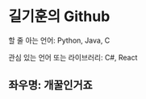 # 길기훈의 Github

할 줄 아는 언어: Python, Java, C   
   
관심 있는 언어 또는 라이브러리: C#, React   

## 좌우명: 개꿀인거죠
<!--

# 으아\~ 들이대\~으아\~ 들이대\~으아\~ 들이대\~으아\~ 들이대\~으아\~ 들이대\~으아\~ 들이대\~으아\~ 들이대\~으아\~ 들이대\~으아\~ 들이대\~으아\~ 들이대\~으아\~ 들이대\~으아\~ 들이대\~으아\~ 들이대\~으아\~ 들이대\~으아\~ 들이대\~으아\~ 들이대\~으아\~ 들이대\~으아\~ 들이대\~으아\~ 들이대\~으아\~ 들이대\~으아\~ 들이대\~으아\~ 들이대\~으아\~ 들이대\~으아\~ 들이대\~으아\~ 들이대\~으아\~ 들이대\~으아\~ 들이대\~으아\~ 들이대\~으아\~ 들이대\~으아\~ 들이대\~으아\~ 들이대\~으아\~ 들이대\~으아\~ 들이대\~으아\~ 들이대\~으아\~ 들이대\~으아\~ 들이대\~으아\~ 들이대\~으아\~ 들이대\~으아\~ 들이대\~으아\~ 들이대\~으아\~ 들이대\~으아\~ 들이대\~으아\~ 들이대\~으아\~ 들이대\~으아\~ 들이대\~으아\~ 들이대\~으아\~ 들이대\~으아\~ 들이대\~으아\~ 들이대\~으아\~ 들이대\~으아\~ 들이대\~으아\~ 들이대\~으아\~ 들이대\~으아\~ 들이대\~으아\~ 들이대\~으아\~ 들이대\~으아\~ 들이대\~으아\~ 들이대\~으아\~ 들이대\~으아\~ 들이대\~으아\~ 들이대\~으아\~ 들이대\~으아\~ 들이대\~으아\~ 들이대\~으아\~ 들이대\~으아\~ 들이대\~으아\~ 들이대\~으아\~ 들이대\~으아\~ 들이대\~으아\~ 들이대\~으아\~ 들이대\~으아\~ 들이대\~으아\~ 들이대\~으아\~ 들이대\~으아\~ 들이대\~으아\~ 들이대\~으아\~ 들이대\~으아\~ 들이대\~으아\~ 들이대\~으아\~ 들이대\~으아\~ 들이대\~으아\~ 들이대\~으아\~ 들이대\~으아\~ 들이대\~으아\~ 들이대\~으아\~ 들이대\~으아\~ 들이대\~으아\~ 들이대\~으아\~ 들이대\~으아\~ 들이대\~으아\~ 들이대\~으아\~ 들이대\~으아\~ 들이대\~으아\~ 들이대\~으아\~ 들이대\~으아\~ 들이대\~으아\~ 들이대\~으아\~ 들이대\~으아\~ 들이대\~으아\~ 들이대\~으아\~ 들이대\~으아\~ 들이대\~으아\~ 들이대\~으아\~ 들이대\~으아\~ 들이대\~으아\~ 들이대\~으아\~ 들이대\~으아\~ 들이대\~으아\~ 들이대\~으아\~ 들이대\~으아\~ 들이대\~으아\~ 들이대\~으아\~ 들이대\~으아\~ 들이대\~으아\~ 들이대\~으아\~ 들이대\~으아\~ 들이대\~으아\~ 들이대\~으아\~ 들이대\~으아\~ 들이대\~으아\~ 들이대\~으아\~ 들이대\~으아\~ 들이대\~으아\~ 들이대\~으아\~ 들이대\~으아\~ 들이대\~으아\~ 들이대\~으아\~ 들이대\~으아\~ 들이대\~으아\~ 들이대\~으아\~ 들이대\~으아\~ 들이대\~으아\~ 들이대\~으아\~ 들이대\~으아\~ 들이대\~으아\~ 들이대\~으아\~ 들이대\~으아\~ 들이대\~으아\~ 들이대\~으아\~ 들이대\~으아\~ 들이대\~으아\~ 들이대\~으아\~ 들이대\~으아\~ 들이대\~으아\~ 들이대\~으아\~ 들이대\~으아\~ 들이대\~으아\~ 들이대\~으아\~ 들이대\~으아\~ 들이대\~으아\~ 들이대\~으아\~ 들이대\~으아\~ 들이대\~으아\~ 들이대\~으아\~ 들이대\~으아\~ 들이대\~으아\~ 들이대\~으아\~ 들이대\~으아\~ 들이대\~으아\~ 들이대\~으아\~ 들이대\~으아\~ 들이대\~으아\~ 들이대\~으아\~ 들이대\~으아\~ 들이대\~으아\~ 들이대\~으아\~ 들이대\~으아\~ 들이대\~으아\~ 들이대\~으아\~ 들이대\~으아\~ 들이대\~으아\~ 들이대\~으아\~ 들이대\~으아\~ 들이대\~으아\~ 들이대\~으아\~ 들이대\~으아\~ 들이대\~으아\~ 들이대\~으아\~ 들이대\~으아\~ 들이대\~으아\~ 들이대\~으아\~ 들이대\~으아\~ 들이대\~으아\~ 들이대\~으아\~ 들이대\~으아\~ 들이대\~으아\~ 들이대\~으아\~ 들이대\~으아\~ 들이대\~으아\~ 들이대\~으아\~ 들이대\~으아\~ 들이대\~으아\~ 들이대\~으아\~ 들이대\~으아\~ 들이대\~으아\~ 들이대\~으아\~ 들이대\~으아\~ 들이대\~으아\~ 들이대\~으아\~ 들이대\~으아\~ 들이대\~으아\~ 들이대\~으아\~ 들이대\~으아\~ 들이대\~으아\~ 들이대\~으아\~ 들이대\~으아\~ 들이대\~으아\~ 들이대\~으아\~ 들이대\~으아\~ 들이대\~으아\~ 들이대\~으아\~ 들이대\~으아\~ 들이대\~으아\~ 들이대\~으아\~ 들이대\~으아\~ 들이대\~으아\~ 들이대\~으아\~ 들이대\~으아\~ 들이대\~으아\~ 들이대\~으아\~ 들이대\~으아\~ 들이대\~으아\~ 들이대\~으아\~ 들이대\~으아\~ 들이대\~으아\~ 들이대\~으아\~ 들이대\~으아\~ 들이대\~으아\~ 들이대\~으아\~ 들이대\~으아\~ 들이대\~으아\~ 들이대\~으아\~ 들이대\~으아\~ 들이대\~으아\~ 들이대\~으아\~ 들이대\~으아\~ 들이대\~으아\~ 들이대\~으아\~ 들이대\~으아\~ 들이대\~으아\~ 들이대\~으아\~ 들이대\~으아\~ 들이대\~으아\~ 들이대\~으아\~ 들이대\~으아\~ 들이대\~으아\~ 들이대\~으아\~ 들이대\~으아\~ 들이대\~으아\~ 들이대\~으아\~ 들이대\~으아\~ 들이대\~으아\~ 들이대\~으아\~ 들이대\~으아\~ 들이대\~으아\~ 들이대\~으아\~ 들이대\~으아\~ 들이대\~으아\~ 들이대\~으아\~ 들이대\~으아\~ 들이대\~으아\~ 들이대\~으아\~ 들이대\~으아\~ 들이대\~으아\~ 들이대\~으아\~ 들이대\~으아\~ 들이대\~으아\~ 들이대\~으아\~ 들이대\~으아\~ 들이대\~으아\~ 들이대\~으아\~ 들이대\~으아\~ 들이대\~으아\~ 들이대\~으아\~ 들이대\~으아\~ 들이대\~으아\~ 들이대\~으아\~ 들이대\~으아\~ 들이대\~으아\~ 들이대\~으아\~ 들이대\~으아\~ 들이대\~으아\~ 들이대\~으아\~ 들이대\~으아\~ 들이대\~으아\~ 들이대\~으아\~ 들이대\~으아\~ 들이대\~으아\~ 들이대\~으아\~ 들이대\~으아\~ 들이대\~으아\~ 들이대\~으아\~ 들이대\~으아\~ 들이대\~으아\~ 들이대\~으아\~ 들이대\~으아\~ 들이대\~으아\~ 들이대\~으아\~ 들이대\~으아\~ 들이대\~으아\~ 들이대\~으아\~ 들이대\~으아\~ 들이대\~으아\~ 들이대\~으아\~ 들이대\~으아\~ 들이대\~으아\~ 들이대\~으아\~ 들이대\~으아\~ 들이대\~으아\~ 들이대\~으아\~ 들이대\~으아\~ 들이대\~으아\~ 들이대\~으아\~ 들이대\~으아\~ 들이대\~으아\~ 들이대\~으아\~ 들이대\~으아\~ 들이대\~으아\~ 들이대\~으아\~ 들이대\~으아\~ 들이대\~으아\~ 들이대\~으아\~ 들이대\~으아\~ 들이대\~으아\~ 들이대\~으아\~ 들이대\~으아\~ 들이대\~으아\~ 들이대\~으아\~ 들이대\~으아\~ 들이대\~으아\~ 들이대\~으아\~ 들이대\~으아\~ 들이대\~으아\~ 들이대\~으아\~ 들이대\~으아\~ 들이대\~으아\~ 들이대\~으아\~ 들이대\~으아\~ 들이대\~으아\~ 들이대\~으아\~ 들이대\~으아\~ 들이대\~으아\~ 들이대\~으아\~ 들이대\~으아\~ 들이대\~으아\~ 들이대\~으아\~ 들이대\~으아\~ 들이대\~으아\~ 들이대\~으아\~ 들이대\~으아\~ 들이대\~으아\~ 들이대\~으아\~ 들이대\~으아\~ 들이대\~으아\~ 들이대\~으아\~ 들이대\~으아\~ 들이대\~으아\~ 들이대\~으아\~ 들이대\~으아\~ 들이대\~으아\~ 들이대\~으아\~ 들이대\~으아\~ 들이대\~으아\~ 들이대\~으아\~ 들이대\~으아\~ 들이대\~으아\~ 들이대\~으아\~ 들이대\~으아\~ 들이대\~으아\~ 들이대\~으아\~ 들이대\~으아\~ 들이대\~으아\~ 들이대\~으아\~ 들이대\~으아\~ 들이대\~으아\~ 들이대\~으아\~ 들이대\~으아\~ 들이대\~으아\~ 들이대\~으아\~ 들이대\~으아\~ 들이대\~으아\~ 들이대\~으아\~ 들이대\~으아\~ 들이대\~으아\~ 들이대\~으아\~ 들이대\~으아\~ 들이대\~으아\~ 들이대\~으아\~ 들이대\~으아\~ 들이대\~으아\~ 들이대\~으아\~ 들이대\~으아\~ 들이대\~으아\~ 들이대\~으아\~ 들이대\~으아\~ 들이대\~으아\~ 들이대\~으아\~ 들이대\~으아\~ 들이대\~으아\~ 들이대\~으아\~ 들이대\~으아\~ 들이대\~으아\~ 들이대\~으아\~ 들이대\~으아\~ 들이대\~으아\~ 들이대\~으아\~ 들이대\~으아\~ 들이대\~으아\~ 들이대\~으아\~ 들이대\~으아\~ 들이대\~으아\~ 들이대\~으아\~ 들이대\~으아\~ 들이대\~으아\~ 들이대\~으아\~ 들이대\~으아\~ 들이대\~으아\~ 들이대\~으아\~ 들이대\~으아\~ 들이대\~으아\~ 들이대\~으아\~ 들이대\~으아\~ 들이대\~으아\~ 들이대\~으아\~ 들이대\~으아\~ 들이대\~으아\~ 들이대\~으아\~ 들이대\~으아\~ 들이대\~으아\~ 들이대\~으아\~ 들이대\~으아\~ 들이대\~으아\~ 들이대\~으아\~ 들이대\~으아\~ 들이대\~으아\~ 들이대\~으아\~ 들이대\~으아\~ 들이대\~으아\~ 들이대\~으아\~ 들이대\~으아\~ 들이대\~으아\~ 들이대\~으아\~ 들이대\~으아\~ 들이대\~으아\~ 들이대\~으아\~ 들이대\~으아\~ 들이대\~으아\~ 들이대\~으아\~ 들이대\~으아\~ 들이대\~으아\~ 들이대\~으아\~ 들이대\~으아\~ 들이대\~으아\~ 들이대\~으아\~ 들이대\~으아\~ 들이대\~으아\~ 들이대\~으아\~ 들이대\~으아\~ 들이대\~으아\~ 들이대\~으아\~ 들이대\~으아\~ 들이대\~으아\~ 들이대\~으아\~ 들이대\~으아\~ 들이대\~으아\~ 들이대\~으아\~ 들이대\~으아\~ 들이대\~으아\~ 들이대\~으아\~ 들이대\~으아\~ 들이대\~으아\~ 들이대\~으아\~ 들이대\~으아\~ 들이대\~으아\~ 들이대\~으아\~ 들이대\~으아\~ 들이대\~으아\~ 들이대\~으아\~ 들이대\~으아\~ 들이대\~으아\~ 들이대\~으아\~ 들이대\~으아\~ 들이대\~으아\~ 들이대\~으아\~ 들이대\~으아\~ 들이대\~으아\~ 들이대\~으아\~ 들이대\~으아\~ 들이대\~으아\~ 들이대\~으아\~ 들이대\~으아\~ 들이대\~으아\~ 들이대\~으아\~ 들이대\~으아\~ 들이대\~으아\~ 들이대\~으아\~ 들이대\~으아\~ 들이대\~으아\~ 들이대\~으아\~ 들이대\~으아\~ 들이대\~으아\~ 들이대\~으아\~ 들이대\~으아\~ 들이대\~으아\~ 들이대\~으아\~ 들이대\~으아\~ 들이대\~으아\~ 들이대\~으아\~ 들이대\~으아\~ 들이대\~으아\~ 들이대\~으아\~ 들이대\~으아\~ 들이대\~으아\~ 들이대\~으아\~ 들이대\~으아\~ 들이대\~으아\~ 들이대\~으아\~ 들이대\~으아\~ 들이대\~으아\~ 들이대\~으아\~ 들이대\~으아\~ 들이대\~으아\~ 들이대\~으아\~ 들이대\~으아\~ 들이대\~으아\~ 들이대\~으아\~ 들이대\~으아\~ 들이대\~으아\~ 들이대\~으아\~ 들이대\~으아\~ 들이대\~으아\~ 들이대\~으아\~ 들이대\~으아\~ 들이대\~으아\~ 들이대\~으아\~ 들이대\~으아\~ 들이대\~으아\~ 들이대\~으아\~ 들이대\~으아\~ 들이대\~으아\~ 들이대\~으아\~ 들이대\~으아\~ 들이대\~으아\~ 들이대\~으아\~ 들이대\~으아\~ 들이대\~으아\~ 들이대\~으아\~ 들이대\~으아\~ 들이대\~으아\~ 들이대\~으아\~ 들이대\~으아\~ 들이대\~으아\~ 들이대\~으아\~ 들이대\~으아\~ 들이대\~으아\~ 들이대\~으아\~ 들이대\~으아\~ 들이대\~으아\~ 들이대\~으아\~ 들이대\~으아\~ 들이대\~으아\~ 들이대\~으아\~ 들이대\~으아\~ 들이대\~으아\~ 들이대\~으아\~ 들이대\~으아\~ 들이대\~으아\~ 들이대\~으아\~ 들이대\~으아\~ 들이대\~으아\~ 들이대\~으아\~ 들이대\~으아\~ 들이대\~으아\~ 들이대\~으아\~ 들이대\~으아\~ 들이대\~으아\~ 들이대\~으아\~ 들이대\~으아\~ 들이대\~으아\~ 들이대\~으아\~ 들이대\~으아\~ 들이대\~으아\~ 들이대\~으아\~ 들이대\~으아\~ 들이대\~으아\~ 들이대\~으아\~ 들이대\~으아\~ 들이대\~으아\~ 들이대\~으아\~ 들이대\~으아\~ 들이대\~으아\~ 들이대\~으아\~ 들이대\~으아\~ 들이대\~으아\~ 들이대\~으아\~ 들이대\~으아\~ 들이대\~으아\~ 들이대\~으아\~ 들이대\~으아\~ 들이대\~으아\~ 들이대\~으아\~ 들이대\~으아\~ 들이대\~으아\~ 들이대\~으아\~ 들이대\~으아\~ 들이대\~으아\~ 들이대\~으아\~ 들이대\~으아\~ 들이대\~으아\~ 들이대\~으아\~ 들이대\~으아\~ 들이대\~으아\~ 들이대\~으아\~ 들이대\~으아\~ 들이대\~으아\~ 들이대\~으아\~ 들이대\~으아\~ 들이대\~으아\~ 들이대\~으아\~ 들이대\~으아\~ 들이대\~으아\~ 들이대\~으아\~ 들이대\~으아\~ 들이대\~으아\~ 들이대\~으아\~ 들이대\~으아\~ 들이대\~으아\~ 들이대\~으아\~ 들이대\~으아\~ 들이대\~으아\~ 들이대\~으아\~ 들이대\~으아\~ 들이대\~으아\~ 들이대\~으아\~ 들이대\~으아\~ 들이대\~으아\~ 들이대\~으아\~ 들이대\~으아\~ 들이대\~으아\~ 들이대\~으아\~ 들이대\~으아\~ 들이대\~으아\~ 들이대\~으아\~ 들이대\~으아\~ 들이대\~으아\~ 들이대\~으아\~ 들이대\~으아\~ 들이대\~으아\~ 들이대\~으아\~ 들이대\~으아\~ 들이대\~으아\~ 들이대\~으아\~ 들이대\~으아\~ 들이대\~으아\~ 들이대\~으아\~ 들이대\~으아\~ 들이대\~으아\~ 들이대\~으아\~ 들이대\~으아\~ 들이대\~으아\~ 들이대\~으아\~ 들이대\~으아\~ 들이대\~으아\~ 들이대\~으아\~ 들이대\~으아\~ 들이대\~으아\~ 들이대\~으아\~ 들이대\~으아\~ 들이대\~으아\~ 들이대\~으아\~ 들이대\~으아\~ 들이대\~으아\~ 들이대\~으아\~ 들이대\~으아\~ 들이대\~으아\~ 들이대\~으아\~ 들이대\~으아\~ 들이대\~으아\~ 들이대\~으아\~ 들이대\~으아\~ 들이대\~으아\~ 들이대\~으아\~ 들이대\~으아\~ 들이대\~으아\~ 들이대\~으아\~ 들이대\~으아\~ 들이대\~으아\~ 들이대\~으아\~ 들이대\~으아\~ 들이대\~으아\~ 들이대\~으아\~ 들이대\~으아\~ 들이대\~으아\~ 들이대\~으아\~ 들이대\~으아\~ 들이대\~으아\~ 들이대\~으아\~ 들이대\~으아\~ 들이대\~으아\~ 들이대\~으아\~ 들이대\~으아\~ 들이대\~으아\~ 들이대\~으아\~ 들이대\~으아\~ 들이대\~으아\~ 들이대\~으아\~ 들이대\~으아\~ 들이대\~으아\~ 들이대\~으아\~ 들이대\~으아\~ 들이대\~으아\~ 들이대\~으아\~ 들이대\~으아\~ 들이대\~으아\~ 들이대\~으아\~ 들이대\~으아\~ 들이대\~으아\~ 들이대\~으아\~ 들이대\~으아\~ 들이대\~으아\~ 들이대\~으아\~ 들이대\~으아\~ 들이대\~으아\~ 들이대\~으아\~ 들이대\~으아\~ 들이대\~으아\~ 들이대\~으아\~ 들이대\~으아\~ 들이대\~으아\~ 들이대\~으아\~ 들이대\~으아\~ 들이대\~으아\~ 들이대\~으아\~ 들이대\~으아\~ 들이대\~으아\~ 들이대\~으아\~ 들이대\~으아\~ 들이대\~으아\~ 들이대\~으아\~ 들이대\~으아\~ 들이대\~으아\~ 들이대\~으아\~ 들이대\~으아\~ 들이대\~으아\~ 들이대\~으아\~ 들이대\~으아\~ 들이대\~으아\~ 들이대\~으아\~ 들이대\~으아\~ 들이대\~으아\~ 들이대\~으아\~ 들이대\~으아\~ 들이대\~으아\~ 들이대\~으아\~ 들이대\~으아\~ 들이대\~으아\~ 들이대\~으아\~ 들이대\~으아\~ 들이대\~으아\~ 들이대\~으아\~ 들이대\~으아\~ 들이대\~으아\~ 들이대\~으아\~ 들이대\~으아\~ 들이대\~으아\~ 들이대\~으아\~ 들이대\~으아\~ 들이대\~으아\~ 들이대\~으아\~ 들이대\~으아\~ 들이대\~으아\~ 들이대\~으아\~ 들이대\~으아\~ 들이대\~으아\~ 들이대\~으아\~ 들이대\~으아\~ 들이대\~으아\~ 들이대\~으아\~ 들이대\~으아\~ 들이대\~으아\~ 들이대\~으아\~ 들이대\~으아\~ 들이대\~으아\~ 들이대\~으아\~ 들이대\~으아\~ 들이대\~으아\~ 들이대\~으아\~ 들이대\~으아\~ 들이대\~으아\~ 들이대\~으아\~ 들이대\~으아\~ 들이대\~으아\~ 들이대\~으아\~ 들이대\~으아\~ 들이대\~으아\~ 들이대\~으아\~ 들이대\~으아\~ 들이대\~으아\~ 들이대\~으아\~ 들이대\~으아\~ 들이대\~으아\~ 들이대\~으아\~ 들이대\~으아\~ 들이대\~으아\~ 들이대\~으아\~ 들이대\~으아\~ 들이대\~으아\~ 들이대\~으아\~ 들이대\~으아\~ 들이대\~으아\~ 들이대\~으아\~ 들이대\~으아\~ 들이대\~으아\~ 들이대\~으아\~ 들이대\~으아\~ 들이대\~으아\~ 들이대\~으아\~ 들이대\~으아\~ 들이대\~으아\~ 들이대\~으아\~ 들이대\~으아\~ 들이대\~으아\~ 들이대\~으아\~ 들이대\~으아\~ 들이대\~으아\~ 들이대\~으아\~ 들이대\~으아\~ 들이대\~으아\~ 들이대\~으아\~ 들이대\~으아\~ 들이대\~으아\~ 들이대\~으아\~ 들이대\~으아\~ 들이대\~으아\~ 들이대\~으아\~ 들이대\~으아\~ 들이대\~으아\~ 들이대\~으아\~ 들이대\~으아\~ 들이대\~으아\~ 들이대\~으아\~ 들이대\~으아\~ 들이대\~으아\~ 들이대\~으아\~ 들이대\~으아\~ 들이대\~으아\~ 들이대\~으아\~ 들이대\~으아\~ 들이대\~으아\~ 들이대\~으아\~ 들이대\~으아\~ 들이대\~으아\~ 들이대\~으아\~ 들이대\~으아\~ 들이대\~으아\~ 들이대\~으아\~ 들이대\~으아\~ 들이대\~으아\~ 들이대\~으아\~ 들이대\~으아\~ 들이대\~으아\~ 들이대\~으아\~ 들이대\~으아\~ 들이대\~으아\~ 들이대\~으아\~ 들이대\~으아\~ 들이대\~으아\~ 들이대\~으아\~ 들이대\~으아\~ 들이대\~으아\~ 들이대\~으아\~ 들이대\~으아\~ 들이대\~으아\~ 들이대\~으아\~ 들이대\~으아\~ 들이대\~으아\~ 들이대\~으아\~ 들이대\~으아\~ 들이대\~으아\~ 들이대\~으아\~ 들이대\~으아\~ 들이대\~으아\~ 들이대\~으아\~ 들이대\~으아\~ 들이대\~으아\~ 들이대\~으아\~ 들이대\~으아\~ 들이대\~으아\~ 들이대\~으아\~ 들이대\~으아\~ 들이대\~으아\~ 들이대\~으아\~ 들이대\~으아\~ 들이대\~으아\~ 들이대\~으아\~ 들이대\~으아\~ 들이대\~으아\~ 들이대\~으아\~ 들이대\~으아\~ 들이대\~으아\~ 들이대\~으아\~ 들이대\~으아\~ 들이대\~으아\~ 들이대\~으아\~ 들이대\~으아\~ 들이대\~으아\~ 들이대\~으아\~ 들이대\~으아\~ 들이대\~으아\~ 들이대\~으아\~ 들이대\~으아\~ 들이대\~으아\~ 들이대\~으아\~ 들이대\~으아\~ 들이대\~으아\~ 들이대\~으아\~ 들이대\~으아\~ 들이대\~으아\~ 들이대\~으아\~ 들이대\~으아\~ 들이대\~으아\~ 들이대\~으아\~ 들이대\~으아\~ 들이대\~으아\~ 들이대\~으아\~ 들이대\~으아\~ 들이대\~으아\~ 들이대\~으아\~ 들이대\~으아\~ 들이대\~으아\~ 들이대\~으아\~ 들이대\~으아\~ 들이대\~으아\~ 들이대\~으아\~ 들이대\~으아\~ 들이대\~으아\~ 들이대\~으아\~ 들이대\~으아\~ 들이대\~으아\~ 들이대\~으아\~ 들이대\~으아\~ 들이대\~으아\~ 들이대\~으아\~ 들이대\~으아\~ 들이대\~으아\~ 들이대\~으아\~ 들이대\~으아\~ 들이대\~으아\~ 들이대\~으아\~ 들이대\~으아\~ 들이대\~으아\~ 들이대\~으아\~ 들이대\~으아\~ 들이대\~으아\~ 들이대\~으아\~ 들이대\~으아\~ 들이대\~으아\~ 들이대\~으아\~ 들이대\~으아\~ 들이대\~으아\~ 들이대\~으아\~ 들이대\~으아\~ 들이대\~으아\~ 들이대\~으아\~ 들이대\~으아\~ 들이대\~으아\~ 들이대\~으아\~ 들이대\~으아\~ 들이대\~으아\~ 들이대\~으아\~ 들이대\~으아\~ 들이대\~으아\~ 들이대\~으아\~ 들이대\~으아\~ 들이대\~으아\~ 들이대\~으아\~ 들이대\~으아\~ 들이대\~으아\~ 들이대\~으아\~ 들이대\~으아\~ 들이대\~으아\~ 들이대\~으아\~ 들이대\~으아\~ 들이대\~으아\~ 들이대\~으아\~ 들이대\~으아\~ 들이대\~으아\~ 들이대\~으아\~ 들이대\~으아\~ 들이대\~으아\~ 들이대\~으아\~ 들이대\~으아\~ 들이대\~으아\~ 들이대\~으아\~ 들이대\~으아\~ 들이대\~으아\~ 들이대\~으아\~ 들이대\~으아\~ 들이대\~으아\~ 들이대\~으아\~ 들이대\~으아\~ 들이대\~으아\~ 들이대\~으아\~ 들이대\~으아\~ 들이대\~으아\~ 들이대\~으아\~ 들이대\~으아\~ 들이대\~으아\~ 들이대\~으아\~ 들이대\~으아\~ 들이대\~으아\~ 들이대\~으아\~ 들이대\~으아\~ 들이대\~으아\~ 들이대\~으아\~ 들이대\~으아\~ 들이대\~으아\~ 들이대\~으아\~ 들이대\~으아\~ 들이대\~으아\~ 들이대\~으아\~ 들이대\~으아\~ 들이대\~으아\~ 들이대\~으아\~ 들이대\~으아\~ 들이대\~으아\~ 들이대\~으아\~ 들이대\~으아\~ 들이대\~으아\~ 들이대\~으아\~ 들이대\~으아\~ 들이대\~으아\~ 들이대\~으아\~ 들이대\~으아\~ 들이대\~으아\~ 들이대\~으아\~ 들이대\~으아\~ 들이대\~으아\~ 들이대\~으아\~ 들이대\~으아\~ 들이대\~으아\~ 들이대\~으아\~ 들이대\~으아\~ 들이대\~으아\~ 들이대\~으아\~ 들이대\~으아\~ 들이대\~으아\~ 들이대\~으아\~ 들이대\~으아\~ 들이대\~으아\~ 들이대\~으아\~ 들이대\~으아\~ 들이대\~으아\~ 들이대\~으아\~ 들이대\~으아\~ 들이대\~으아\~ 들이대\~으아\~ 들이대\~으아\~ 들이대\~으아\~ 들이대\~으아\~ 들이대\~으아\~ 들이대\~으아\~ 들이대\~으아\~ 들이대\~으아\~ 들이대\~으아\~ 들이대\~으아\~ 들이대\~으아\~ 들이대\~으아\~ 들이대\~으아\~ 들이대\~으아\~ 들이대\~으아\~ 들이대\~으아\~ 들이대\~으아\~ 들이대\~으아\~ 들이대\~으아\~ 들이대\~으아\~ 들이대\~으아\~ 들이대\~으아\~ 들이대\~으아\~ 들이대\~으아\~ 들이대\~으아\~ 들이대\~으아\~ 들이대\~으아\~ 들이대\~으아\~ 들이대\~으아\~ 들이대\~으아\~ 들이대\~으아\~ 들이대\~으아\~ 들이대\~으아\~ 들이대\~으아\~ 들이대\~으아\~ 들이대\~으아\~ 들이대\~으아\~ 들이대\~으아\~ 들이대\~으아\~ 들이대\~으아\~ 들이대\~으아\~ 들이대\~으아\~ 들이대\~으아\~ 들이대\~으아\~ 들이대\~으아\~ 들이대\~으아\~ 들이대\~으아\~ 들이대\~으아\~ 들이대\~으아\~ 들이대\~으아\~ 들이대\~으아\~ 들이대\~으아\~ 들이대\~으아\~ 들이대\~으아\~ 들이대\~으아\~ 들이대\~으아\~ 들이대\~으아\~ 들이대\~으아\~ 들이대\~으아\~ 들이대\~으아\~ 들이대\~으아\~ 들이대\~으아\~ 들이대\~으아\~ 들이대\~으아\~ 들이대\~으아\~ 들이대\~으아\~ 들이대\~으아\~ 들이대\~으아\~ 들이대\~으아\~ 들이대\~으아\~ 들이대\~으아\~ 들이대\~으아\~ 들이대\~으아\~ 들이대\~으아\~ 들이대\~으아\~ 들이대\~으아\~ 들이대\~으아\~ 들이대\~으아\~ 들이대\~으아\~ 들이대\~으아\~ 들이대\~으아\~ 들이대\~으아\~ 들이대\~으아\~ 들이대\~으아\~ 들이대\~으아\~ 들이대\~으아\~ 들이대\~으아\~ 들이대\~으아\~ 들이대\~으아\~ 들이대\~으아\~ 들이대\~으아\~ 들이대\~으아\~ 들이대\~으아\~ 들이대\~으아\~ 들이대\~으아\~ 들이대\~으아\~ 들이대\~으아\~ 들이대\~으아\~ 들이대\~으아\~ 들이대\~으아\~ 들이대\~으아\~ 들이대\~으아\~ 들이대\~으아\~ 들이대\~으아\~ 들이대\~으아\~ 들이대\~으아\~ 들이대\~으아\~ 들이대\~으아\~ 들이대\~으아\~ 들이대\~으아\~ 들이대\~으아\~ 들이대\~으아\~ 들이대\~으아\~ 들이대\~으아\~ 들이대\~으아\~ 들이대\~으아\~ 들이대\~으아\~ 들이대\~으아\~ 들이대\~으아\~ 들이대\~으아\~ 들이대\~으아\~ 들이대\~으아\~ 들이대\~으아\~ 들이대\~으아\~ 들이대\~으아\~ 들이대\~으아\~ 들이대\~으아\~ 들이대\~으아\~ 들이대\~으아\~ 들이대\~으아\~ 들이대\~으아\~ 들이대\~으아\~ 들이대\~으아\~ 들이대\~으아\~ 들이대\~으아\~ 들이대\~으아\~ 들이대\~으아\~ 들이대\~으아\~ 들이대\~으아\~ 들이대\~으아\~ 들이대\~으아\~ 들이대\~으아\~ 들이대\~으아\~ 들이대\~으아\~ 들이대\~으아\~ 들이대\~으아\~ 들이대\~으아\~ 들이대\~으아\~ 들이대\~으아\~ 들이대\~으아\~ 들이대\~으아\~ 들이대\~으아\~ 들이대\~으아\~ 들이대\~으아\~ 들이대\~으아\~ 들이대\~으아\~ 들이대\~으아\~ 들이대\~으아\~ 들이대\~으아\~ 들이대\~으아\~ 들이대\~으아\~ 들이대\~으아\~ 들이대\~으아\~ 들이대\~으아\~ 들이대\~으아\~ 들이대\~으아\~ 들이대\~으아\~ 들이대\~으아\~ 들이대\~으아\~ 들이대\~으아\~ 들이대\~으아\~ 들이대\~으아\~ 들이대\~으아\~ 들이대\~으아\~ 들이대\~으아\~ 들이대\~으아\~ 들이대\~으아\~ 들이대\~으아\~ 들이대\~으아\~ 들이대\~으아\~ 들이대\~으아\~ 들이대\~으아\~ 들이대\~으아\~ 들이대\~으아\~ 들이대\~으아\~ 들이대\~으아\~ 들이대\~으아\~ 들이대\~으아\~ 들이대\~으아\~ 들이대\~으아\~ 들이대\~으아\~ 들이대\~으아\~ 들이대\~으아\~ 들이대\~으아\~ 들이대\~으아\~ 들이대\~으아\~ 들이대\~으아\~ 들이대\~으아\~ 들이대\~으아\~ 들이대\~으아\~ 들이대\~으아\~ 들이대\~으아\~ 들이대\~으아\~ 들이대\~으아\~ 들이대\~으아\~ 들이대\~으아\~ 들이대\~으아\~ 들이대\~으아\~ 들이대\~으아\~ 들이대\~으아\~ 들이대\~으아\~ 들이대\~으아\~ 들이대\~으아\~ 들이대\~으아\~ 들이대\~으아\~ 들이대\~으아\~ 들이대\~으아\~ 들이대\~으아\~ 들이대\~으아\~ 들이대\~으아\~ 들이대\~으아\~ 들이대\~으아\~ 들이대\~으아\~ 들이대\~으아\~ 들이대\~으아\~ 들이대\~으아\~ 들이대\~으아\~ 들이대\~으아\~ 들이대\~으아\~ 들이대\~으아\~ 들이대\~으아\~ 들이대\~으아\~ 들이대\~으아\~ 들이대\~으아\~ 들이대\~으아\~ 들이대\~으아\~ 들이대\~으아\~ 들이대\~으아\~ 들이대\~으아\~ 들이대\~으아\~ 들이대\~으아\~ 들이대\~으아\~ 들이대\~으아\~ 들이대\~으아\~ 들이대\~으아\~ 들이대\~으아\~ 들이대\~으아\~ 들이대\~으아\~ 들이대\~으아\~ 들이대\~으아\~ 들이대\~으아\~ 들이대\~으아\~ 들이대\~으아\~ 들이대\~으아\~ 들이대\~으아\~ 들이대\~으아\~ 들이대\~으아\~ 들이대\~으아\~ 들이대\~으아\~ 들이대\~으아\~ 들이대\~으아\~ 들이대\~으아\~ 들이대\~으아\~ 들이대\~으아\~ 들이대\~으아\~ 들이대\~으아\~ 들이대\~으아\~ 들이대\~으아\~ 들이대\~으아\~ 들이대\~으아\~ 들이대\~으아\~ 들이대\~으아\~ 들이대\~으아\~ 들이대\~으아\~ 들이대\~으아\~ 들이대\~으아\~ 들이대\~으아\~ 들이대\~으아\~ 들이대\~으아\~ 들이대\~으아\~ 들이대\~으아\~ 들이대\~으아\~ 들이대\~으아\~ 들이대\~으아\~ 들이대\~으아\~ 들이대\~으아\~ 들이대\~으아\~ 들이대\~으아\~ 들이대\~으아\~ 들이대\~으아\~ 들이대\~으아\~ 들이대\~으아\~ 들이대\~으아\~ 들이대\~으아\~ 들이대\~으아\~ 들이대\~으아\~ 들이대\~으아\~ 들이대\~으아\~ 들이대\~으아\~ 들이대\~으아\~ 들이대\~으아\~ 들이대\~으아\~ 들이대\~으아\~ 들이대\~으아\~ 들이대\~으아\~ 들이대\~으아\~ 들이대\~으아\~ 들이대\~으아\~ 들이대\~으아\~ 들이대\~으아\~ 들이대\~으아\~ 들이대\~으아\~ 들이대\~으아\~ 들이대\~으아\~ 들이대\~으아\~ 들이대\~으아\~ 들이대\~으아\~ 들이대\~으아\~ 들이대\~으아\~ 들이대\~으아\~ 들이대\~으아\~ 들이대\~으아\~ 들이대\~으아\~ 들이대\~으아\~ 들이대\~으아\~ 들이대\~으아\~ 들이대\~으아\~ 들이대\~으아\~ 들이대\~으아\~ 들이대\~으아\~ 들이대\~으아\~ 들이대\~으아\~ 들이대\~으아\~ 들이대\~으아\~ 들이대\~으아\~ 들이대\~으아\~ 들이대\~으아\~ 들이대\~으아\~ 들이대\~으아\~ 들이대\~으아\~ 들이대\~으아\~ 들이대\~으아\~ 들이대\~으아\~ 들이대\~으아\~ 들이대\~으아\~ 들이대\~으아\~ 들이대\~으아\~ 들이대\~으아\~ 들이대\~으아\~ 들이대\~으아\~ 들이대\~으아\~ 들이대\~으아\~ 들이대\~으아\~ 들이대\~으아\~ 들이대\~으아\~ 들이대\~으아\~ 들이대\~으아\~ 들이대\~으아\~ 들이대\~으아\~ 들이대\~으아\~ 들이대\~으아\~ 들이대\~으아\~ 들이대\~으아\~ 들이대\~으아\~ 들이대\~으아\~ 들이대\~으아\~ 들이대\~으아\~ 들이대\~으아\~ 들이대\~으아\~ 들이대\~으아\~ 들이대\~으아\~ 들이대\~으아\~ 들이대\~으아\~ 들이대\~으아\~ 들이대\~으아\~ 들이대\~으아\~ 들이대\~으아\~ 들이대\~으아\~ 들이대\~으아\~ 들이대\~으아\~ 들이대\~으아\~ 들이대\~으아\~ 들이대\~으아\~ 들이대\~으아\~ 들이대\~으아\~ 들이대\~으아\~ 들이대\~으아\~ 들이대\~으아\~ 들이대\~으아\~ 들이대\~으아\~ 들이대\~으아\~ 들이대\~으아\~ 들이대\~으아\~ 들이대\~으아\~ 들이대\~으아\~ 들이대\~으아\~ 들이대\~으아\~ 들이대\~으아\~ 들이대\~으아\~ 들이대\~으아\~ 들이대\~으아\~ 들이대\~으아\~ 들이대\~으아\~ 들이대\~으아\~ 들이대\~으아\~ 들이대\~으아\~ 들이대\~으아\~ 들이대\~으아\~ 들이대\~으아\~ 들이대\~으아\~ 들이대\~으아\~ 들이대\~으아\~ 들이대\~으아\~ 들이대\~으아\~ 들이대\~으아\~ 들이대\~으아\~ 들이대\~으아\~ 들이대\~으아\~ 들이대\~으아\~ 들이대\~으아\~ 들이대\~으아\~ 들이대\~으아\~ 들이대\~으아\~ 들이대\~으아\~ 들이대\~으아\~ 들이대\~으아\~ 들이대\~으아\~ 들이대\~으아\~ 들이대\~으아\~ 들이대\~으아\~ 들이대\~으아\~ 들이대\~으아\~ 들이대\~으아\~ 들이대\~으아\~ 들이대\~으아\~ 들이대\~으아\~ 들이대\~으아\~ 들이대\~으아\~ 들이대\~으아\~ 들이대\~으아\~ 들이대\~으아\~ 들이대\~으아\~ 들이대\~으아\~ 들이대\~으아\~ 들이대\~으아\~ 들이대\~으아\~ 들이대\~으아\~ 들이대\~으아\~ 들이대\~으아\~ 들이대\~으아\~ 들이대\~으아\~ 들이대\~으아\~ 들이대\~으아\~ 들이대\~으아\~ 들이대\~으아\~ 들이대\~으아\~ 들이대\~으아\~ 들이대\~으아\~ 들이대\~으아\~ 들이대\~으아\~ 들이대\~으아\~ 들이대\~으아\~ 들이대\~으아\~ 들이대\~으아\~ 들이대\~으아\~ 들이대\~으아\~ 들이대\~으아\~ 들이대\~으아\~ 들이대\~으아\~ 들이대\~으아\~ 들이대\~으아\~ 들이대\~으아\~ 들이대\~으아\~ 들이대\~으아\~ 들이대\~으아\~ 들이대\~으아\~ 들이대\~으아\~ 들이대\~으아\~ 들이대\~으아\~ 들이대\~으아\~ 들이대\~으아\~ 들이대\~으아\~ 들이대\~으아\~ 들이대\~으아\~ 들이대\~으아\~ 들이대\~으아\~ 들이대\~으아\~ 들이대\~으아\~ 들이대\~으아\~ 들이대\~으아\~ 들이대\~으아\~ 들이대\~으아\~ 들이대\~으아\~ 들이대\~으아\~ 들이대\~으아\~ 들이대\~으아\~ 들이대\~으아\~ 들이대\~으아\~ 들이대\~으아\~ 들이대\~으아\~ 들이대\~으아\~ 들이대\~으아\~ 들이대\~으아\~ 들이대\~으아\~ 들이대\~으아\~ 들이대\~으아\~ 들이대\~으아\~ 들이대\~으아\~ 들이대\~으아\~ 들이대\~으아\~ 들이대\~으아\~ 들이대\~으아\~ 들이대\~으아\~ 들이대\~으아\~ 들이대\~으아\~ 들이대\~으아\~ 들이대\~으아\~ 들이대\~으아\~ 들이대\~으아\~ 들이대\~으아\~ 들이대\~으아\~ 들이대\~으아\~ 들이대\~으아\~ 들이대\~으아\~ 들이대\~으아\~ 들이대\~으아\~ 들이대\~으아\~ 들이대\~으아\~ 들이대\~으아\~ 들이대\~으아\~ 들이대\~으아\~ 들이대\~으아\~ 들이대\~으아\~ 들이대\~으아\~ 들이대\~으아\~ 들이대\~으아\~ 들이대\~으아\~ 들이대\~으아\~ 들이대\~으아\~ 들이대\~으아\~ 들이대\~으아\~ 들이대\~으아\~ 들이대\~으아\~ 들이대\~으아\~ 들이대\~으아\~ 들이대\~으아\~ 들이대\~으아\~ 들이대\~으아\~ 들이대\~으아\~ 들이대\~으아\~ 들이대\~으아\~ 들이대\~으아\~ 들이대\~으아\~ 들이대\~으아\~ 들이대\~으아\~ 들이대\~으아\~ 들이대\~으아\~ 들이대\~으아\~ 들이대\~으아\~ 들이대\~으아\~ 들이대\~으아\~ 들이대\~으아\~ 들이대\~으아\~ 들이대\~으아\~ 들이대\~으아\~ 들이대\~으아\~ 들이대\~으아\~ 들이대\~으아\~ 들이대\~으아\~ 들이대\~으아\~ 들이대\~으아\~ 들이대\~으아\~ 들이대\~으아\~ 들이대\~으아\~ 들이대\~으아\~ 들이대\~으아\~ 들이대\~으아\~ 들이대\~으아\~ 들이대\~으아\~ 들이대\~으아\~ 들이대\~으아\~ 들이대\~으아\~ 들이대\~으아\~ 들이대\~으아\~ 들이대\~으아\~ 들이대\~으아\~ 들이대\~으아\~ 들이대\~으아\~ 들이대\~으아\~ 들이대\~으아\~ 들이대\~으아\~ 들이대\~으아\~ 들이대\~으아\~ 들이대\~으아\~ 들이대\~으아\~ 들이대\~으아\~ 들이대\~으아\~ 들이대\~으아\~ 들이대\~으아\~ 들이대\~으아\~ 들이대\~으아\~ 들이대\~으아\~ 들이대\~으아\~ 들이대\~으아\~ 들이대\~으아\~ 들이대\~으아\~ 들이대\~으아\~ 들이대\~으아\~ 들이대\~으아\~ 들이대\~으아\~ 들이대\~으아\~ 들이대\~으아\~ 들이대\~으아\~ 들이대\~으아\~ 들이대\~으아\~ 들이대\~으아\~ 들이대\~으아\~ 들이대\~으아\~ 들이대\~으아\~ 들이대\~으아\~ 들이대\~으아\~ 들이대\~으아\~ 들이대\~으아\~ 들이대\~으아\~ 들이대\~으아\~ 들이대\~으아\~ 들이대\~으아\~ 들이대\~으아\~ 들이대\~으아\~ 들이대\~으아\~ 들이대\~으아\~ 들이대\~으아\~ 들이대\~으아\~ 들이대\~으아\~ 들이대\~으아\~ 들이대\~으아\~ 들이대\~으아\~ 들이대\~으아\~ 들이대\~으아\~ 들이대\~으아\~ 들이대\~으아\~ 들이대\~으아\~ 들이대\~으아\~ 들이대\~으아\~ 들이대\~으아\~ 들이대\~으아\~ 들이대\~으아\~ 들이대\~으아\~ 들이대\~으아\~ 들이대\~으아\~ 들이대\~으아\~ 들이대\~으아\~ 들이대\~으아\~ 들이대\~으아\~ 들이대\~으아\~ 들이대\~으아\~ 들이대\~으아\~ 들이대\~으아\~ 들이대\~으아\~ 들이대\~으아\~ 들이대\~으아\~ 들이대\~으아\~ 들이대\~으아\~ 들이대\~으아\~ 들이대\~으아\~ 들이대\~으아\~ 들이대\~으아\~ 들이대\~으아\~ 들이대\~으아\~ 들이대\~으아\~ 들이대\~으아\~ 들이대\~으아\~ 들이대\~으아\~ 들이대\~으아\~ 들이대\~으아\~ 들이대\~으아\~ 들이대\~으아\~ 들이대\~으아\~ 들이대\~으아\~ 들이대\~으아\~ 들이대\~으아\~ 들이대\~으아\~ 들이대\~으아\~ 들이대\~으아\~ 들이대\~으아\~ 들이대\~으아\~ 들이대\~으아\~ 들이대\~으아\~ 들이대\~으아\~ 들이대\~으아\~ 들이대\~으아\~ 들이대\~으아\~ 들이대\~으아\~ 들이대\~으아\~ 들이대\~으아\~ 들이대\~으아\~ 들이대\~으아\~ 들이대\~으아\~ 들이대\~으아\~ 들이대\~으아\~ 들이대\~으아\~ 들이대\~으아\~ 들이대\~으아\~ 들이대\~으아\~ 들이대\~으아\~ 들이대\~으아\~ 들이대\~으아\~ 들이대\~으아\~ 들이대\~으아\~ 들이대\~으아\~ 들이대\~으아\~ 들이대\~으아\~ 들이대\~으아\~ 들이대\~으아\~ 들이대\~으아\~ 들이대\~으아\~ 들이대\~으아\~ 들이대\~으아\~ 들이대\~으아\~ 들이대\~으아\~ 들이대\~으아\~ 들이대\~으아\~ 들이대\~으아\~ 들이대\~으아\~ 들이대\~으아\~ 들이대\~으아\~ 들이대\~으아\~ 들이대\~으아\~ 들이대\~으아\~ 들이대\~으아\~ 들이대\~으아\~ 들이대\~으아\~ 들이대\~으아\~ 들이대\~으아\~ 들이대\~으아\~ 들이대\~으아\~ 들이대\~으아\~ 들이대\~으아\~ 들이대\~으아\~ 들이대\~으아\~ 들이대\~으아\~ 들이대\~으아\~ 들이대\~으아\~ 들이대\~으아\~ 들이대\~으아\~ 들이대\~으아\~ 들이대\~으아\~ 들이대\~으아\~ 들이대\~으아\~ 들이대\~으아\~ 들이대\~으아\~ 들이대\~으아\~ 들이대\~으아\~ 들이대\~으아\~ 들이대\~으아\~ 들이대\~으아\~ 들이대\~으아\~ 들이대\~으아\~ 들이대\~으아\~ 들이대\~으아\~ 들이대\~으아\~ 들이대\~으아\~ 들이대\~으아\~ 들이대\~으아\~ 들이대\~으아\~ 들이대\~으아\~ 들이대\~으아\~ 들이대\~으아\~ 들이대\~으아\~ 들이대\~으아\~ 들이대\~으아\~ 들이대\~으아\~ 들이대\~으아\~ 들이대\~으아\~ 들이대\~으아\~ 들이대\~으아\~ 들이대\~으아\~ 들이대\~으아\~ 들이대\~으아\~ 들이대\~으아\~ 들이대\~으아\~ 들이대\~으아\~ 들이대\~으아\~ 들이대\~으아\~ 들이대\~으아\~ 들이대\~으아\~ 들이대\~으아\~ 들이대\~으아\~ 들이대\~으아\~ 들이대\~으아\~ 들이대\~으아\~ 들이대\~으아\~ 들이대\~으아\~ 들이대\~으아\~ 들이대\~으아\~ 들이대\~으아\~ 들이대\~으아\~ 들이대\~으아\~ 들이대\~으아\~ 들이대\~으아\~ 들이대\~으아\~ 들이대\~으아\~ 들이대\~으아\~ 들이대\~으아\~ 들이대\~으아\~ 들이대\~으아\~ 들이대\~으아\~ 들이대\~으아\~ 들이대\~으아\~ 들이대\~으아\~ 들이대\~으아\~ 들이대\~으아\~ 들이대\~으아\~ 들이대\~으아\~ 들이대\~으아\~ 들이대\~으아\~ 들이대\~으아\~ 들이대\~으아\~ 들이대\~으아\~ 들이대\~으아\~ 들이대\~으아\~ 들이대\~으아\~ 들이대\~으아\~ 들이대\~으아\~ 들이대\~으아\~ 들이대\~으아\~ 들이대\~으아\~ 들이대\~으아\~ 들이대\~으아\~ 들이대\~으아\~ 들이대\~으아\~ 들이대\~으아\~ 들이대\~으아\~ 들이대\~으아\~ 들이대\~으아\~ 들이대\~으아\~ 들이대\~으아\~ 들이대\~으아\~ 들이대\~으아\~ 들이대\~으아\~ 들이대\~으아\~ 들이대\~으아\~ 들이대\~으아\~ 들이대\~으아\~ 들이대\~으아\~ 들이대\~으아\~ 들이대\~으아\~ 들이대\~으아\~ 들이대\~으아\~ 들이대\~으아\~ 들이대\~으아\~ 들이대\~으아\~ 들이대\~으아\~ 들이대\~으아\~ 들이대\~으아\~ 들이대\~으아\~ 들이대\~으아\~ 들이대\~으아\~ 들이대\~으아\~ 들이대\~으아\~ 들이대\~으아\~ 들이대\~으아\~ 들이대\~으아\~ 들이대\~으아\~ 들이대\~으아\~ 들이대\~으아\~ 들이대\~으아\~ 들이대\~으아\~ 들이대\~으아\~ 들이대\~으아\~ 들이대\~으아\~ 들이대\~으아\~ 들이대\~으아\~ 들이대\~으아\~ 들이대\~으아\~ 들이대\~으아\~ 들이대\~으아\~ 들이대\~으아\~ 들이대\~으아\~ 들이대\~으아\~ 들이대\~으아\~ 들이대\~으아\~ 들이대\~으아\~ 들이대\~으아\~ 들이대\~으아\~ 들이대\~으아\~ 들이대\~으아\~ 들이대\~으아\~ 들이대\~으아\~ 들이대\~으아\~ 들이대\~으아\~ 들이대\~으아\~ 들이대\~으아\~ 들이대\~으아\~ 들이대\~으아\~ 들이대\~으아\~ 들이대\~으아\~ 들이대\~으아\~ 들이대\~으아\~ 들이대\~으아\~ 들이대\~으아\~ 들이대\~으아\~ 들이대\~으아\~ 들이대\~으아\~ 들이대\~으아\~ 들이대\~으아\~ 들이대\~으아\~ 들이대\~으아\~ 들이대\~으아\~ 들이대\~으아\~ 들이대\~으아\~ 들이대\~으아\~ 들이대\~으아\~ 들이대\~으아\~ 들이대\~으아\~ 들이대\~으아\~ 들이대\~으아\~ 들이대\~으아\~ 들이대\~으아\~ 들이대\~으아\~ 들이대\~으아\~ 들이대\~으아\~ 들이대\~으아\~ 들이대\~으아\~ 들이대\~으아\~ 들이대\~으아\~ 들이대\~으아\~ 들이대\~으아\~ 들이대\~으아\~ 들이대\~으아\~ 들이대\~으아\~ 들이대\~으아\~ 들이대\~으아\~ 들이대\~으아\~ 들이대\~으아\~ 들이대\~으아\~ 들이대\~으아\~ 들이대\~으아\~ 들이대\~으아\~ 들이대\~으아\~ 들이대\~으아\~ 들이대\~으아\~ 들이대\~으아\~ 들이대\~으아\~ 들이대\~으아\~ 들이대\~으아\~ 들이대\~으아\~ 들이대\~으아\~ 들이대\~으아\~ 들이대\~으아\~ 들이대\~으아\~ 들이대\~으아\~ 들이대\~으아\~ 들이대\~으아\~ 들이대\~으아\~ 들이대\~으아\~ 들이대\~으아\~ 들이대\~으아\~ 들이대\~으아\~ 들이대\~으아\~ 들이대\~으아\~ 들이대\~으아\~ 들이대\~으아\~ 들이대\~으아\~ 들이대\~으아\~ 들이대\~으아\~ 들이대\~으아\~ 들이대\~으아\~ 들이대\~으아\~ 들이대\~으아\~ 들이대\~으아\~ 들이대\~으아\~ 들이대\~으아\~ 들이대\~으아\~ 들이대\~으아\~ 들이대\~으아\~ 들이대\~으아\~ 들이대\~으아\~ 들이대\~으아\~ 들이대\~으아\~ 들이대\~으아\~ 들이대\~으아\~ 들이대\~으아\~ 들이대\~으아\~ 들이대\~으아\~ 들이대\~으아\~ 들이대\~으아\~ 들이대\~으아\~ 들이대\~으아\~ 들이대\~으아\~ 들이대\~으아\~ 들이대\~으아\~ 들이대\~으아\~ 들이대\~으아\~ 들이대\~으아\~ 들이대\~으아\~ 들이대\~으아\~ 들이대\~으아\~ 들이대\~으아\~ 들이대\~으아\~ 들이대\~으아\~ 들이대\~으아\~ 들이대\~으아\~ 들이대\~으아\~ 들이대\~으아\~ 들이대\~으아\~ 들이대\~으아\~ 들이대\~으아\~ 들이대\~으아\~ 들이대\~으아\~ 들이대\~으아\~ 들이대\~으아\~ 들이대\~으아\~ 들이대\~으아\~ 들이대\~으아\~ 들이대\~으아\~ 들이대\~으아\~ 들이대\~으아\~ 들이대\~으아\~ 들이대\~으아\~ 들이대\~으아\~ 들이대\~으아\~ 들이대\~으아\~ 들이대\~으아\~ 들이대\~으아\~ 들이대\~으아\~ 들이대\~으아\~ 들이대\~으아\~ 들이대\~으아\~ 들이대\~으아\~ 들이대\~으아\~ 들이대\~으아\~ 들이대\~으아\~ 들이대\~으아\~ 들이대\~으아\~ 들이대\~으아\~ 들이대\~으아\~ 들이대\~으아\~ 들이대\~으아\~ 들이대\~으아\~ 들이대\~으아\~ 들이대\~으아\~ 들이대\~으아\~ 들이대\~으아\~ 들이대\~으아\~ 들이대\~으아\~ 들이대\~으아\~ 들이대\~으아\~ 들이대\~으아\~ 들이대\~으아\~ 들이대\~으아\~ 들이대\~으아\~ 들이대\~으아\~ 들이대\~으아\~ 들이대\~으아\~ 들이대\~으아\~ 들이대\~으아\~ 들이대\~으아\~ 들이대\~으아\~ 들이대\~으아\~ 들이대\~으아\~ 들이대\~으아\~ 들이대\~으아\~ 들이대\~으아\~ 들이대\~으아\~ 들이대\~으아\~ 들이대\~으아\~ 들이대\~으아\~ 들이대\~으아\~ 들이대\~으아\~ 들이대\~으아\~ 들이대\~으아\~ 들이대\~으아\~ 들이대\~으아\~ 들이대\~으아\~ 들이대\~으아\~ 들이대\~으아\~ 들이대\~으아\~ 들이대\~으아\~ 들이대\~으아\~ 들이대\~으아\~ 들이대\~으아\~ 들이대\~으아\~ 들이대\~으아\~ 들이대\~으아\~ 들이대\~으아\~ 들이대\~으아\~ 들이대\~으아\~ 들이대\~으아\~ 들이대\~으아\~ 들이대\~으아\~ 들이대\~으아\~ 들이대\~으아\~ 들이대\~으아\~ 들이대\~으아\~ 들이대\~으아\~ 들이대\~으아\~ 들이대\~으아\~ 들이대\~으아\~ 들이대\~으아\~ 들이대\~으아\~ 들이대\~으아\~ 들이대\~으아\~ 들이대\~으아\~ 들이대\~으아\~ 들이대\~으아\~ 들이대\~으아\~ 들이대\~으아\~ 들이대\~으아\~ 들이대\~으아\~ 들이대\~으아\~ 들이대\~으아\~ 들이대\~으아\~ 들이대\~으아\~ 들이대\~으아\~ 들이대\~으아\~ 들이대\~으아\~ 들이대\~으아\~ 들이대\~으아\~ 들이대\~으아\~ 들이대\~으아\~ 들이대\~으아\~ 들이대\~으아\~ 들이대\~으아\~ 들이대\~으아\~ 들이대\~으아\~ 들이대\~으아\~ 들이대\~으아\~ 들이대\~으아\~ 들이대\~으아\~ 들이대\~으아\~ 들이대\~으아\~ 들이대\~으아\~ 들이대\~으아\~ 들이대\~으아\~ 들이대\~으아\~ 들이대\~으아\~ 들이대\~으아\~ 들이대\~으아\~ 들이대\~으아\~ 들이대\~으아\~ 들이대\~으아\~ 들이대\~으아\~ 들이대\~으아\~ 들이대\~으아\~ 들이대\~으아\~ 들이대\~으아\~ 들이대\~으아\~ 들이대\~으아\~ 들이대\~으아\~ 들이대\~으아\~ 들이대\~으아\~ 들이대\~으아\~ 들이대\~으아\~ 들이대\~으아\~ 들이대\~으아\~ 들이대\~으아\~ 들이대\~으아\~ 들이대\~으아\~ 들이대\~으아\~ 들이대\~으아\~ 들이대\~으아\~ 들이대\~으아\~ 들이대\~으아\~ 들이대\~으아\~ 들이대\~으아\~ 들이대\~으아\~ 들이대\~으아\~ 들이대\~으아\~ 들이대\~으아\~ 들이대\~으아\~ 들이대\~으아\~ 들이대\~으아\~ 들이대\~으아\~ 들이대\~으아\~ 들이대\~으아\~ 들이대\~으아\~ 들이대\~으아\~ 들이대\~으아\~ 들이대\~으아\~ 들이대\~으아\~ 들이대\~으아\~ 들이대\~으아\~ 들이대\~으아\~ 들이대\~으아\~ 들이대\~으아\~ 들이대\~으아\~ 들이대\~으아\~ 들이대\~으아\~ 들이대\~으아\~ 들이대\~으아\~ 들이대\~으아\~ 들이대\~으아\~ 들이대\~으아\~ 들이대\~으아\~ 들이대\~으아\~ 들이대\~으아\~ 들이대\~으아\~ 들이대\~으아\~ 들이대\~으아\~ 들이대\~으아\~ 들이대\~으아\~ 들이대\~으아\~ 들이대\~으아\~ 들이대\~으아\~ 들이대\~으아\~ 들이대\~으아\~ 들이대\~으아\~ 들이대\~으아\~ 들이대\~으아\~ 들이대\~으아\~ 들이대\~으아\~ 들이대\~으아\~ 들이대\~으아\~ 들이대\~으아\~ 들이대\~으아\~ 들이대\~으아\~ 들이대\~으아\~ 들이대\~으아\~ 들이대\~으아\~ 들이대\~으아\~ 들이대\~으아\~ 들이대\~으아\~ 들이대\~으아\~ 들이대\~으아\~ 들이대\~으아\~ 들이대\~으아\~ 들이대\~으아\~ 들이대\~으아\~ 들이대\~으아\~ 들이대\~으아\~ 들이대\~으아\~ 들이대\~으아\~ 들이대\~으아\~ 들이대\~으아\~ 들이대\~으아\~ 들이대\~으아\~ 들이대\~으아\~ 들이대\~으아\~ 들이대\~으아\~ 들이대\~으아\~ 들이대\~으아\~ 들이대\~으아\~ 들이대\~으아\~ 들이대\~으아\~ 들이대\~으아\~ 들이대\~으아\~ 들이대\~으아\~ 들이대\~으아\~ 들이대\~으아\~ 들이대\~으아\~ 들이대\~으아\~ 들이대\~으아\~ 들이대\~으아\~ 들이대\~으아\~ 들이대\~으아\~ 들이대\~으아\~ 들이대\~으아\~ 들이대\~으아\~ 들이대\~으아\~ 들이대\~으아\~ 들이대\~으아\~ 들이대\~으아\~ 들이대\~으아\~ 들이대\~으아\~ 들이대\~으아\~ 들이대\~으아\~ 들이대\~으아\~ 들이대\~으아\~ 들이대\~으아\~ 들이대\~으아\~ 들이대\~으아\~ 들이대\~으아\~ 들이대\~으아\~ 들이대\~으아\~ 들이대\~으아\~ 들이대\~으아\~ 들이대\~으아\~ 들이대\~으아\~ 들이대\~으아\~ 들이대\~으아\~ 들이대\~으아\~ 들이대\~으아\~ 들이대\~으아\~ 들이대\~으아\~ 들이대\~으아\~ 들이대\~으아\~ 들이대\~으아\~ 들이대\~으아\~ 들이대\~으아\~ 들이대\~으아\~ 들이대\~으아\~ 들이대\~으아\~ 들이대\~으아\~ 들이대\~으아\~ 들이대\~으아\~ 들이대\~으아\~ 들이대\~으아\~ 들이대\~으아\~ 들이대\~으아\~ 들이대\~으아\~ 들이대\~으아\~ 들이대\~으아\~ 들이대\~으아\~ 들이대\~으아\~ 들이대\~으아\~ 들이대\~으아\~ 들이대\~으아\~ 들이대\~으아\~ 들이대\~으아\~ 들이대\~으아\~ 들이대\~으아\~ 들이대\~으아\~ 들이대\~으아\~ 들이대\~으아\~ 들이대\~으아\~ 들이대\~으아\~ 들이대\~으아\~ 들이대\~으아\~ 들이대\~으아\~ 들이대\~으아\~ 들이대\~으아\~ 들이대\~으아\~ 들이대\~으아\~ 들이대\~으아\~ 들이대\~으아\~ 들이대\~으아\~ 들이대\~으아\~ 들이대\~으아\~ 들이대\~으아\~ 들이대\~으아\~ 들이대\~으아\~ 들이대\~으아\~ 들이대\~으아\~ 들이대\~으아\~ 들이대\~으아\~ 들이대\~으아\~ 들이대\~으아\~ 들이대\~으아\~ 들이대\~으아\~ 들이대\~으아\~ 들이대\~으아\~ 들이대\~으아\~ 들이대\~으아\~ 들이대\~으아\~ 들이대\~으아\~ 들이대\~으아\~ 들이대\~으아\~ 들이대\~으아\~ 들이대\~으아\~ 들이대\~으아\~ 들이대\~으아\~ 들이대\~으아\~ 들이대\~으아\~ 들이대\~으아\~ 들이대\~으아\~ 들이대\~으아\~ 들이대\~으아\~ 들이대\~으아\~ 들이대\~으아\~ 들이대\~으아\~ 들이대\~으아\~ 들이대\~으아\~ 들이대\~으아\~ 들이대\~으아\~ 들이대\~으아\~ 들이대\~으아\~ 들이대\~으아\~ 들이대\~으아\~ 들이대\~으아\~ 들이대\~으아\~ 들이대\~으아\~ 들이대\~으아\~ 들이대\~으아\~ 들이대\~으아\~ 들이대\~으아\~ 들이대\~으아\~ 들이대\~으아\~ 들이대\~으아\~ 들이대\~으아\~ 들이대\~으아\~ 들이대\~으아\~ 들이대\~으아\~ 들이대\~으아\~ 들이대\~으아\~ 들이대\~으아\~ 들이대\~으아\~ 들이대\~으아\~ 들이대\~으아\~ 들이대\~으아\~ 들이대\~으아\~ 들이대\~으아\~ 들이대\~으아\~ 들이대\~으아\~ 들이대\~으아\~ 들이대\~으아\~ 들이대\~으아\~ 들이대\~으아\~ 들이대\~으아\~ 들이대\~으아\~ 들이대\~으아\~ 들이대\~으아\~ 들이대\~으아\~ 들이대\~으아\~ 들이대\~으아\~ 들이대\~으아\~ 들이대\~으아\~ 들이대\~으아\~ 들이대\~으아\~ 들이대\~으아\~ 들이대\~으아\~ 들이대\~으아\~ 들이대\~으아\~ 들이대\~으아\~ 들이대\~으아\~ 들이대\~으아\~ 들이대\~으아\~ 들이대\~으아\~ 들이대\~으아\~ 들이대\~으아\~ 들이대\~으아\~ 들이대\~으아\~ 들이대\~으아\~ 들이대\~으아\~ 들이대\~으아\~ 들이대\~으아\~ 들이대\~으아\~ 들이대\~으아\~ 들이대\~으아\~ 들이대\~으아\~ 들이대\~으아\~ 들이대\~으아\~ 들이대\~으아\~ 들이대\~으아\~ 들이대\~으아\~ 들이대\~으아\~ 들이대\~으아\~ 들이대\~으아\~ 들이대\~으아\~ 들이대\~으아\~ 들이대\~으아\~ 들이대\~으아\~ 들이대\~으아\~ 들이대\~으아\~ 들이대\~으아\~ 들이대\~으아\~ 들이대\~으아\~ 들이대\~으아\~ 들이대\~으아\~ 들이대\~으아\~ 들이대\~으아\~ 들이대\~으아\~ 들이대\~으아\~ 들이대\~으아\~ 들이대\~으아\~ 들이대\~으아\~ 들이대\~으아\~ 들이대\~으아\~ 들이대\~으아\~ 들이대\~으아\~ 들이대\~으아\~ 들이대\~으아\~ 들이대\~으아\~ 들이대\~으아\~ 들이대\~으아\~ 들이대\~으아\~ 들이대\~으아\~ 들이대\~으아\~ 들이대\~으아\~ 들이대\~으아\~ 들이대\~으아\~ 들이대\~으아\~ 들이대\~으아\~ 들이대\~으아\~ 들이대\~으아\~ 들이대\~으아\~ 들이대\~으아\~ 들이대\~으아\~ 들이대\~으아\~ 들이대\~으아\~ 들이대\~으아\~ 들이대\~으아\~ 들이대\~으아\~ 들이대\~으아\~ 들이대\~으아\~ 들이대\~으아\~ 들이대\~으아\~ 들이대\~으아\~ 들이대\~으아\~ 들이대\~으아\~ 들이대\~으아\~ 들이대\~으아\~ 들이대\~으아\~ 들이대\~으아\~ 들이대\~으아\~ 들이대\~으아\~ 들이대\~으아\~ 들이대\~으아\~ 들이대\~으아\~ 들이대\~으아\~ 들이대\~으아\~ 들이대\~으아\~ 들이대\~으아\~ 들이대\~으아\~ 들이대\~으아\~ 들이대\~으아\~ 들이대\~으아\~ 들이대\~으아\~ 들이대\~으아\~ 들이대\~으아\~ 들이대\~으아\~ 들이대\~으아\~ 들이대\~으아\~ 들이대\~으아\~ 들이대\~으아\~ 들이대\~으아\~ 들이대\~으아\~ 들이대\~으아\~ 들이대\~으아\~ 들이대\~으아\~ 들이대\~으아\~ 들이대\~으아\~ 들이대\~으아\~ 들이대\~으아\~ 들이대\~으아\~ 들이대\~으아\~ 들이대\~으아\~ 들이대\~으아\~ 들이대\~으아\~ 들이대\~으아\~ 들이대\~으아\~ 들이대\~으아\~ 들이대\~으아\~ 들이대\~으아\~ 들이대\~으아\~ 들이대\~으아\~ 들이대\~으아\~ 들이대\~으아\~ 들이대\~으아\~ 들이대\~으아\~ 들이대\~으아\~ 들이대\~으아\~ 들이대\~으아\~ 들이대\~으아\~ 들이대\~으아\~ 들이대\~으아\~ 들이대\~으아\~ 들이대\~으아\~ 들이대\~으아\~ 들이대\~으아\~ 들이대\~으아\~ 들이대\~으아\~ 들이대\~으아\~ 들이대\~
**mark4653/mark4653** is a ✨ _special_ ✨ repository because its `README.md` (this file) appears on your GitHub profile.

Here are some ideas to get you started:

- 🔭 I’m currently working on ...
- 🌱 I’m currently learning ...
- 👯 I’m looking to collaborate on ...
- 🤔 I’m looking for help with ...
- 💬 Ask me about ...
- 📫 How to reach me: ...
- 😄 Pronouns: ...
- ⚡ Fun fact: ...
-->
